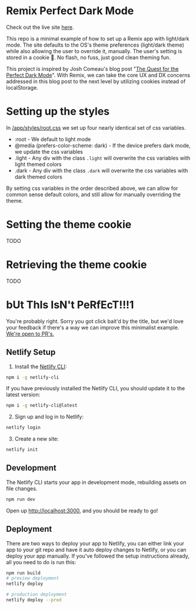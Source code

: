 # Remix Perfect Dark Mode

Check out the live site [here](https://remix-perfect-dark-mode.netlify.app).

This repo is a minimal example of how to set up a Remix app with light/dark mode. The site defaults to the OS's theme preferences (light/dark theme) while also allowing the user to override it, manually. The user's setting is stored in a cookie 🍪. No flash, no fuss, just good clean theming fun.

This project is inspired by Josh Comeau's blog post "[The Quest for the Perfect Dark Mode](https://www.joshwcomeau.com/react/dark-mode/)". With Remix, we can take the core UX and DX concerns addressed in this blog post to the next level by utilizing cookies instead of localStorage.

# Setting up the styles

In [/app/styles/root.css](/app/styles/root.css) we set up four nearly identical set of css variables.

- :root - We default to light mode
- @media (prefers-color-scheme: dark) - If the device prefers dark mode, we update the css variables
- .light - Any div with the class `.light` will overwrite the css variables with light themed colors
- .dark - Any div with the class `.dark` will overwrite the css variables with dark themed colors

By setting css variables in the order described above, we can allow for common sense default colors, and still allow for manually overriding the theme.

# Setting the theme cookie

TODO

# Retrieving the theme cookie

TODO

# bUt ThIs IsN't PeRfEcT!!!1

You're probably right. Sorry you got click bait'd by the title, but we'd love your feedback if there's a way we can improve this minimalist example. [We're open to PR's.](https://github.com/HovaLabs/remix-perfect-dark-mode/issues/new)

## Netlify Setup

1. Install the [Netlify CLI](https://www.netlify.com/products/dev/):

```sh
npm i -g netlify-cli
```

If you have previously installed the Netlify CLI, you should update it to the latest version:

```sh
npm i -g netlify-cli@latest
```

2. Sign up and log in to Netlify:

```sh
netlify login
```

3. Create a new site:

```sh
netlify init
```

## Development

The Netlify CLI starts your app in development mode, rebuilding assets on file changes.

```sh
npm run dev
```

Open up [http://localhost:3000](http://localhost:3000), and you should be ready to go!

## Deployment

There are two ways to deploy your app to Netlify, you can either link your app to your git repo and have it auto deploy changes to Netlify, or you can deploy your app manually. If you've followed the setup instructions already, all you need to do is run this:

```sh
npm run build
# preview deployment
netlify deploy

# production deployment
netlify deploy --prod
```
